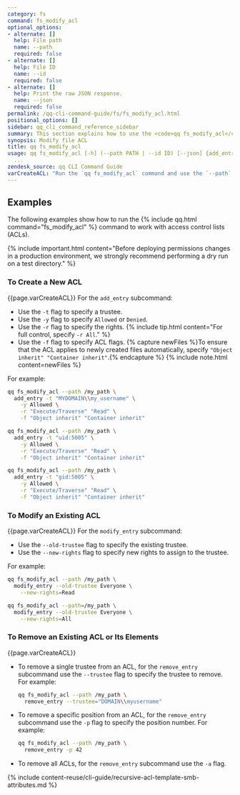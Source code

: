 ```yaml
---
category: fs
command: fs_modify_acl
optional_options:
- alternate: []
  help: File path
  name: --path
  required: false
- alternate: []
  help: File ID
  name: --id
  required: false
- alternate: []
  help: Print the raw JSON response.
  name: --json
  required: false
permalink: /qq-cli-command-guide/fs/fs_modify_acl.html
positional_options: []
sidebar: qq_cli_command_reference_sidebar
summary: This section explains how to use the <code>qq fs_modify_acl</code> command.
synopsis: Modify file ACL
title: qq fs_modify_acl
usage: qq fs_modify_acl [-h] (--path PATH | --id ID) [--json] {add_entry,remove_entry,modify_entry,set_posix_special_permissions}
  ...
zendesk_source: qq CLI Command Guide
varCreateACL: "Run the `qq fs_modify_acl` command and use the `--path` flag to specify the path for the ACL."
---
```


## Examples
The following examples show how to run the {% include qq.html command="fs_modify_acl" %} command to work with access control lists (ACLs).

{% include important.html content="Before deploying permissions changes in a production environment, we strongly recommend performing a dry run on a test directory." %}

### To Create a New ACL
{{page.varCreateACL}} For the `add_entry` subcommand:

* Use the `-t` flag to specify a trustee.
* Use the `-y` flag to specify `Allowed` or `Denied`.
* Use the `-r` flag to specify the rights.
  {% include tip.html content="For full control, specify `-r All`." %}
* Use the `-f` flag to specify ACL flags.
  {% capture newFiles %}To ensure that the ACL applies to newly created files automatically, specify `"Object inherit" "Container inherit"`.{% endcapture %}
  {% include note.html content=newFiles %}

For example:

```bash
qq fs_modify_acl --path /my_path \
  add_entry -t "MYDOMAIN\\my_username" \
    -y Allowed \
    -r "Execute/Traverse" "Read" \
    -f "Object inherit" "Container inherit"
```

```bash
qq fs_modify_acl --path /my_path \
  add_entry -t "uid:5005" \
    -y Allowed \
    -r "Execute/Traverse" "Read" \
    -f "Object inherit" "Container inherit"
```

```bash
qq fs_modify_acl --path /my_path \
  add_entry -t "gid:5005" \
    -y Allowed \
    -r "Execute/Traverse" "Read" \
    -f "Object inherit" "Container inherit"
```

### To Modify an Existing ACL
{{page.varCreateACL}} For the `modify_entry` subcommand:

* Use the `--old-trustee` flag to specify the existing trustee.
* Use the `--new-rights` flag to specify new rights to assign to the trustee.

For example:

```bash
qq fs_modify_acl --path /my_path \
  modify_entry --old-trustee Everyone \
    --new-rights=Read
```

```bash
qq fs_modify_acl --path=/my_path \
  modify_entry --old-trustee Everyone \
    --new-rights=All
```

### To Remove an Existing ACL or Its Elements
{{page.varCreateACL}}

* To remove a single trustee from an ACL, for the `remove_entry` subcommand use the `--trustee` flag to specify the trustee to remove. For example:

  ```bash
  qq fs_modify_acl --path /my_path \
    remove_entry --trustee="DOMAIN\\myusername"
  ```
  
* To remove a specific position from an ACL, for the `remove_entry` subcommand use the `-p` flag to specify the position number. For example:

  ```bash
  qq fs_modify_acl --path /my_path \
    remove_entry -p 42
  ```

* To remove all ACLs, for the `remove_entry` subcommand use the `-a` flag.

{% include content-reuse/cli-guide/recursive-acl-template-smb-attributes.md %}

